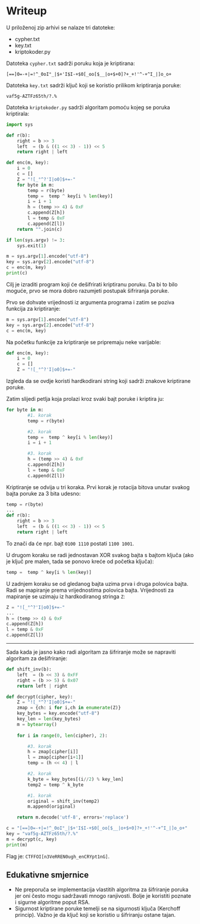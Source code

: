 # Writeup

U priloženoj zip arhivi se nalaze tri datoteke:

- cypher.txt
- key.txt
- kriptokoder.py

Datoteka ```cypher.txt``` sadrži poruku koja je kriptirana:

```
[==]0=-+|=!^_0oI°_|$+'I$I-+$0[_oo[$__|o+$+0]?+_+!'^-+^I_|]o_o+
```

Datoteka ```key.txt``` sadrži ključ koji se koristio prilikom kriptiranja poruke:
```
vaf5g-AZTFz65th/?.%
```



Datoteka ```kriptokoder.py``` sadrži algoritam pomoću kojeg se poruka kriptirala:

```python
import sys

def r(b):
    right = b >> 3
    left  = (b & ((1 << 3) - 1)) << 5
    return right | left

def enc(m, key):
    i = 0
    c = []
    Z = "![_°^?'I|o0]$+=-"
    for byte in m:
        temp = r(byte)
        temp =  temp ^ key[i % len(key)]
        i = i + 1
        h = (temp >> 4) & 0xF
        c.append(Z[h])
        l = temp & 0xF
        c.append(Z[l])
    return "".join(c)

if len(sys.argv) != 3:
    sys.exit(1)

m = sys.argv[1].encode("utf-8")
key = sys.argv[2].encode("utf-8")
c = enc(m, key)
print(c)
```

Cilj je izraditi program koji će dešifrirati kriptiranu poruku.
Da bi to bilo moguće, prvo se mora dobro razumjeti postupak šifriranja poruke.

Prvo se dohvate vrijednosti iz argumenta programa i zatim se poziva funkcija za kriptiranje:
```python
m = sys.argv[1].encode("utf-8")
key = sys.argv[2].encode("utf-8")
c = enc(m, key)
```

Na početku funkcije za kriptiranje se pripremaju neke varijable:
```python
def enc(m, key):
    i = 0
    c = []
    Z = "![_°^?'I|o0]$+=-"
```

Izgleda da se ovdje koristi hardkodirani string koji sadrži znakove kriptirane poruke.


Zatim slijedi petlja koja prolazi kroz svaki bajt poruke i kriptira ju:

```python
for byte in m:
        #1. korak
        temp = r(byte)

        #2. korak
        temp =  temp ^ key[i % len(key)] 
        i = i + 1

        #3. korak
        h = (temp >> 4) & 0xF 
        c.append(Z[h])
        l = temp & 0xF
        c.append(Z[l])
```

Kriptiranje se odvija u tri koraka.
Prvi korak je rotacija bitova unutar svakog bajta poruke za 3 bita udesno:

```python
temp = r(byte)
...
def r(b):
    right = b >> 3
    left  = (b & ((1 << 3) - 1)) << 5
    return right | left
```

To znači da će npr. bajt ```0100 1110``` postati ```1100 1001```.

U drugom koraku se radi jednostavan XOR svakog bajta s bajtom ključa (ako je ključ pre malen, tada se ponovo kreće od početka ključa):
```python
temp =  temp ^ key[i % len(key)]
```

U zadnjem koraku se od gledanog bajta uzima prva i druga polovica bajta. 
Radi se mapiranje prema vrijednostima polovica bajta. 
Vrijednosti za mapiranje se uzimaju iz hardkodiranog stringa ```Z```:

```python
Z = "![_°^?'I|o0]$+=-"
...
h = (temp >> 4) & 0xF 
c.append(Z[h])
l = temp & 0xF
c.append(Z[l])
```

<hr>

Sada kada je jasno kako radi algoritam za šifriranje može se napraviti algoritam za dešifriranje:

```python
def shift_inv(b):
    left  = (b << 3) & 0xFF
    right = (b >> 5) & 0x07
    return left | right

def decrypt(cipher, key):
    Z = "![_°^?'I|o0]$+=-"
    zmap = {ch: i for i,ch in enumerate(Z)}
    key_bytes = key.encode("utf-8")
    key_len = len(key_bytes)
    m = bytearray()
    
    for i in range(0, len(cipher), 2):

        #3. korak
        h = zmap[cipher[i]]
        l = zmap[cipher[i+1]]
        temp = (h << 4) | l

        #2. korak
        k_byte = key_bytes[(i//2) % key_len]
        temp2 = temp ^ k_byte

        #1. korak
        original = shift_inv(temp2)
        m.append(original)

    return m.decode('utf-8', errors='replace')

c = "[==]0=-+|=!^_0oI°_|$+'I$I-+$0[_oo[$__|o+$+0]?+_+!'^-+^I_|]o_o+"
key = "vaf5g-AZTFz65th/?.%"
m = decrypt(c, key)
print(m)

```

Flag je: ```CTFFOI[n3VeRREN0ugh_enCRYpt1nG]```.

## Edukativne smjernice
- Ne preporuča se implementacija vlastitih algoritma za šifriranje poruka jer oni često mogu sadržavati mnogo ranjivosti. Bolje je koristiti poznate i sigurne algoritme poput RSA.
- Sigurnost kriptirane poruke temelji se na sigurnosti ključa (Kerchoff princip). Važno je da ključ koji se koristio u šifriranju ostane tajan.
  
